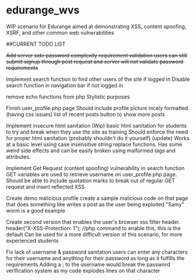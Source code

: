 # edurange_wvs

WIP scenario for Edurange aimed at demonstrating XSS, content spoofing, XSRF, and other common web vulnerabilities

##CURRENT TODO LIST

~~Add server side password complexity requirement validation
users can still submit signup through post request and server will not validate password requirements~~

Implement search function to find other users of the site if logged in
  Disable search function in navigation bar if not logged in
  
remove echo functions from php
  Stylistic purposes

Finish user_profile.php page
  Should include
    profile picture nicely formatted (having css issues)
    list of recent posts
    button to show more posts
    
Implement insecure html sanitation (Wip)
  basic html sanitation for students to try and break when they use the site as training
  Should enforce the need for proper html sanitation (probably shouldn't do it yourself)
  (update) Works at a basic level using case insensitive string replace functions. Has some weird side effects and can be easily broken using malformed tags and attributes.
  
Implement Get Request (content spoofing) vulnerability in search function
  GET variables are used to retrieve username on user_profile.php page.
  Should be able to include quotation marks to break out of regular GET request and insert reflected XSS
  
Create demo malicious profile
  create a sample malicious code on that page that does something like writes a post as the user being exploited
  "Samy" worm is a good example

Create second version that enables the user's browser xss filter header.
  header("X-XSS-Protection: 1"); //php command to enable this, this is the default
  Can be used for a more difficult version of this scenario, for more experienced students

Fix lack of username & password sanitation
  users can enter any characters for their username and anything for their password as long as it fulfills the requirements
  Adding a ; to the username would break the password verification system as my code explodes lines on that character
